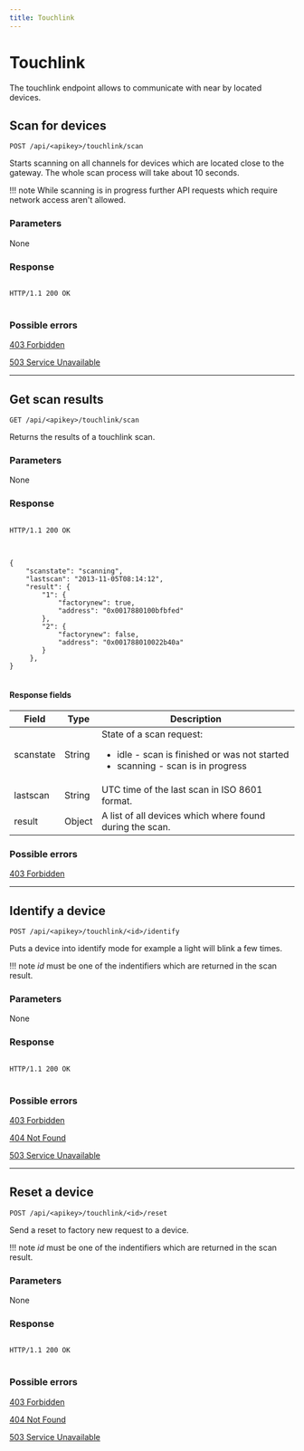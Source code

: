 ```yaml
---
title: Touchlink
---
```


# Touchlink

The touchlink endpoint allows to communicate with near by located devices.

## Scan for devices<a name="scan">&nbsp;</a>

    POST /api/<apikey>/touchlink/scan

Starts scanning on all channels for devices which are located close to the gateway. The whole scan process will take about 10 seconds.

!!! note
    While scanning is in progress further API requests which require network access aren't allowed.

### Parameters

None

### Response

<pre class="headers">
<code class="no-highlight">
HTTP/1.1 200 OK
</code>
</pre>

### Possible errors

[403 Forbidden](../../misc/errors#403)

[503 Service Unavailable](../../misc/errors#503)

------------------------------------------------------

## Get scan results<a name="getscanresults">&nbsp;</a>

    GET /api/<apikey>/touchlink/scan

Returns the results of a touchlink scan.

### Parameters

None

### Response
<pre class="headers">
<code class="no-highlight">
HTTP/1.1 200 OK
</code>
</pre>
<pre class="highlight">
<code>
{
    "scanstate": "scanning",
    "lastscan": "2013-11-05T08:14:12",
    "result": {
        "1": {
            "factorynew": true,
            "address": "0x0017880100bfbfed"
        },
        "2": {
            "factorynew": false,
            "address": "0x001788010022b40a"
        }
     },
}
</code>
</pre>

#### Response fields

<table class="table table-bordered">
    <thead>
        <tr><th>Field</th><th>Type</th><th>Description</th></tr>
    </thead>
    <tbody>
        <tr>
            <td>scanstate</td>
            <td>String</td>
            <td>
                State of a scan request:
                <ul>
                    <li>idle - scan is finished or was not started</li>
                    <li>scanning - scan is in progress</li>
                </ul>
            </td>
        </tr>
        <tr>
            <td>lastscan</td>
            <td>String</td>
            <td>UTC time of the last scan in ISO 8601 format.</td>
        </tr>
        <tr>
            <td>result</td>
            <td>Object</td>
            <td>A list of all devices which where found during the scan.</td>
        </tr>
    </tbody>
</table>

### Possible errors

[403 Forbidden](../../misc/errors#403)

------------------------------------------------------

## Identify a device<a name="identify">&nbsp;</a>

    POST /api/<apikey>/touchlink/<id>/identify

Puts a device into identify mode for example a light will blink a few times.

!!! note
    <i>id</i> must be one of the indentifiers which are returned in the scan result.

### Parameters

None

### Response

<pre class="headers">
<code class="no-highlight">
HTTP/1.1 200 OK
</code>
</pre>

### Possible errors

[403 Forbidden](../../misc/errors#403)

[404 Not Found](../../misc/errors#404)

[503 Service Unavailable](../../misc/errors#503)

------------------------------------------------------

## Reset a device<a name="reset">&nbsp;</a>

    POST /api/<apikey>/touchlink/<id>/reset

Send a reset to factory new request to a device.

!!! note
    <i>id</i> must be one of the indentifiers which are returned in the scan result.

### Parameters

None

### Response

<pre class="headers">
<code class="no-highlight">
HTTP/1.1 200 OK
</code>
</pre>

### Possible errors

[403 Forbidden](../../misc/errors#403)

[404 Not Found](../../misc/errors#404)

[503 Service Unavailable](../../misc/errors#503)
